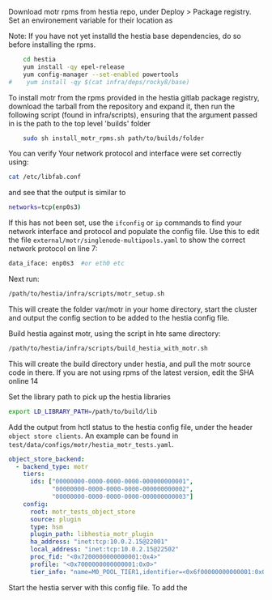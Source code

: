 Download motr rpms from hestia repo, under Deploy > Package registry. Set an environement variable for their location as 

Note: If you have not yet installd the hestia base dependencies, do so before installing the rpms.

```bash
    cd hestia
    yum install -qy epel-release
    yum config-manager --set-enabled powertools
#    yum install -qy $(cat infra/deps/rocky8/base)
```

To install motr from the rpms provided in the hestia gitlab package registry, download the tarball from the repository and expand it, then run the following script (found in infra/scripts), ensuring that the argument passed in is the path to the top level 'builds' folder

```bash 
    sudo sh install_motr_rpms.sh path/to/builds/folder    
```

You can verify Your network protocol and interface were set correctly using:  

```bash 
cat /etc/libfab.conf
```
and see that the output is similar to

```bash
networks=tcp(enp0s3)
```

If this has not been set, use the `ifconfig` or `ip` commands to find your network interface and protocol and populate the config file. Use this to edit the file `external/motr/singlenode-multipools.yaml` to show the correct network protocol on line 7: 

```bash
data_iface: enp0s3  #or eth0 etc
```

Next run: 

```bash 
/path/to/hestia/infra/scripts/motr_setup.sh
```

This will create the folder var/motr in your home directory, start the cluster and output the config section to be added to the hestia config file. 

Build hestia against motr, using the script in hte same directory: 

```bash
/path/to/hestia/infra/scripts/build_hestia_with_motr.sh
```

This will create the build directory under hestia, and pull the motr source code in there. If you are not using rpms of the latest version, edit the SHA online 14

Set the library path to pick up the hestia libraries

```bash
export LD_LIBRARY_PATH=/path/to/build/lib
```

Add the output from hctl status to the hestia config file, under the header `object store clients`. An example can be found in `test/data/configs/motr/hestia_motr_tests.yaml`.

```yaml
object_store_backend:
  - backend_type: motr
    tiers: 
      ids: ["00000000-0000-0000-0000-000000000001",
            "00000000-0000-0000-0000-000000000002",
            "00000000-0000-0000-0000-000000000003"]
    config: 
      root: motr_tests_object_store
      source: plugin
      type: hsm
      plugin_path: libhestia_motr_plugin
      ha_address: "inet:tcp:10.0.2.15@22001"
      local_address: "inet:tcp:10.0.2.15@22502"
      proc_fid: "<0x7200000000000001:0x4>"
      profile: "<0x7000000000000001:0x0>"  
      tier_info: "name=M0_POOL_TIER1,identifier=<0x6f00000000000001:0x0>;name=M0_POOL_TIER2,identifier=<0x6f00000000000001:0x1>;name=M0_POOL_TIER3,identifier=<0x6f00000000000001:0x2>"
```



Start the hestia server with this config file. To add the 